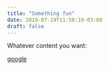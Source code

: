 ```yaml
---
title: "Something fun"
date: 2019-07-19T11:50:19-03:00
draft: false
---
```


Whatever content you want:

[google](https://google.com/)
